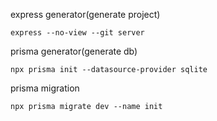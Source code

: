 express generator(generate project)

```express --no-view --git server```

prisma generator(generate db)

```npx prisma init --datasource-provider sqlite```

prisma migration

```npx prisma migrate dev --name init```

